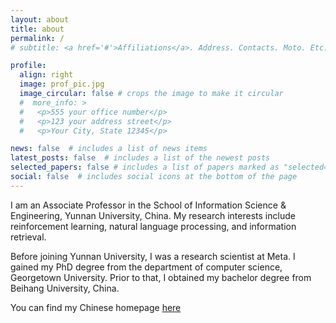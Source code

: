 ```yaml
---
layout: about
title: about
permalink: /
# subtitle: <a href='#'>Affiliations</a>. Address. Contacts. Moto. Etc.

profile:
  align: right
  image: prof_pic.jpg
  image_circular: false # crops the image to make it circular
  #  more_info: >
  #   <p>555 your office number</p>
  #   <p>123 your address street</p>
  #   <p>Your City, State 12345</p>

news: false  # includes a list of news items
latest_posts: false  # includes a list of the newest posts
selected_papers: false # includes a list of papers marked as "selected={true}"
social: false  # includes social icons at the bottom of the page
---
```


I am an Associate Professor in the School of Information Science & Engineering, Yunnan University, China. My research interests include reinforcement learning, natural language processing, and information retrieval. 

Before joining Yunnan University, I was a research scientist at Meta. I gained my PhD degree from the department of computer science, Georgetown University. Prior to that, I obtained my bachelor degree from Beihang University, China. 

You can find my Chinese homepage [here](http://www.ise.ynu.edu.cn/teacher/1004)



